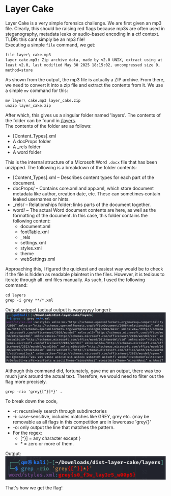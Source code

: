 # Layer Cake

Layer Cake is a very simple forensics challenge. We are first given an mp3 file. Clearly, this should be raising red flags because mp3s are often used in steganography, metadata leaks or audio-based encoding in a ctf context. TLDR: this cant simply be an mp3 file!  
Executing a simple `file` command, we get:
```
file layer\ cake.mp3         
layer cake.mp3: Zip archive data, made by v2.0 UNIX, extract using at least v2.0, last modified May 30 2025 18:15:02, uncompressed size 0, method=store
```
As shown from the output, the mp3 file is actually a ZIP archive. From there, we need to convert it into a zip file and extract the contents from it.
We use a simple `mv` command for this:
```
mv layer\ cake.mp3 layer_cake.zip
unzip layer_cake.zip
```
After which, this gives us a singular folder named 'layers'. The contents of the folder can be found in [/layers](./layers).  
The contents of the folder are as follows:
- [Content_Types].xml
- A docProps folder
- A _rels folder
- A word folder

This is the internal structure of a Microsoft Word `.docx` file that has been unzipped. The following is a breakdown of the folder contents:
- [Content_Types].xml – Describes content types for each part of the document.
- docProps/ – Contains core.xml and app.xml, which store document metadata like author, creation date, etc. These can sometimes contain leaked usernames or hints.
- _rels/ – Relationships folder; links parts of the document together.
- word/ – The actual Word document contents are here, as well as the formatting of the document. In this case, this folder contains the following content:
  - document.xml
  - fontTable.xml
  - _rels
  - settings.xml
  - styles.xml
  - theme
  - webSettings.xml

Approaching this, I figured the quickest and easiest way would be to check if the file is hidden as readable plaintext in the files. However, it is tedious to iterate through all .xml files manually. As such, I used the following command: 
```
cd layers
grep -i grey **/*.xml
```

Output snippet (actual output is wayyyyyy longer):
![alt text](https://github.com/qmkoh/Greyctf2025-writeups/blob/main/forensics/dist-layer-cake/tm_junk.png)

Although this command did, fortunately, gave me an output, there was too much junk around the actual text. Therefore, we would need to filter out the flag more precisely.
```
grep -rio 'grey{[^}]*}' .
```
To break down the code,
- -r: recursively search through subdirectories
- -i: case-sensitive, includes matches like GREY, grey etc. (may be removable as all flags in this competition are in lowercase 'grey{}'
- -o: only output the line that matches the pattern.
- For the regex:
  - [^}] = any character except }
  - \* = zero or more of them.
 
Output:  
![alt text](https://github.com/qmkoh/Greyctf2025-writeups/blob/main/forensics/dist-layer-cake/flag.png)

That's how we get the flag!
